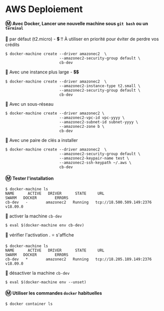 # AWS Deploiement

#### :m: Avec Docker, Lancer une nouvelle machine sous `git bash` ou un `terminal`

:pushpin: par défaut (t2.micro) - :heavy_dollar_sign:  :bangbang: À utiliser en priorité pour éviter de perdre vos crédits

```
$ docker-machine create --driver amazonec2  \
                        --amazonec2-security-group default \
                        cb-dev
```

:pushpin: Avec une instance plus large - :heavy_dollar_sign::heavy_dollar_sign:
```
$ docker-machine create --driver amazonec2  \ 
                        --amazonec2-instance-type t2.small \
                        --amazonec2-security-group default \
                        cb-dev
```

:pushpin: Avec un sous-réseau
```
$ docker-machine create --driver amazonec2 \
                        --amazonec2-vpc-id vpc-yyyy \
                        --amazonec2-subnet-id subnet-yyyy \
                        --amazonec2-zone b \
                        cb-dev
```

:pushpin: Avec une paire de clés a installer
```
$ docker-machine create --driver amazonec2  \
                        --amazonec2-security-group default \
                        --amazonec2-keypair-name test \
                        --amazonec2-ssh-keypath ~/.aws \
                        cb-dev
```

#### :m: Tester l'installation

```
$ docker-machine ls
NAME      ACTIVE   DRIVER      STATE     URL                         SWARM   DOCKER        ERRORS
cb-dev   -        amazonec2   Running   tcp://18.500.509.149:2376           v18.09.0      
```

:pushpin: activer la machine `cb-dev`

```
$ eval $(docker-machine env cb-dev)
```

:pushpin: vérifier l'activation . :star: s'affiche

```
$ docker-machine ls
NAME      ACTIVE   DRIVER      STATE     URL                         SWARM   DOCKER        ERRORS
cb-dev   *        amazonec2   Running   tcp://18.205.189.149:2376           v18.09.0      
```


:pushpin: désactiver la machine `cb-dev`

```
$ eval $(docker-machine env --unset)
```

#### :m: Utiliser les commandes `docker` habituelles
```
$ docker container ls
```
